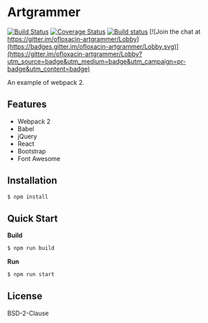 # Artgrammer

[![Build Status](https://travis-ci.org/ofloxacin/Artgrammer.svg?branch=master)](https://travis-ci.org/ofloxacin/Artgrammer.svg?branch=master)  [![Coverage Status](https://coveralls.io/repos/github/ofloxacin/Artgrammer/badge.svg?branch=master)](https://coveralls.io/github/ofloxacin/Artgrammer?branch=master)  [![Build status](https://ci.appveyor.com/api/projects/status/l1t49j0c1u6ldgol/branch/master?svg=true)](https://ci.appveyor.com/project/ofloxacin/Artgrammer/branch/master)  [![Join the chat at https://gitter.im/ofloxacin-artgrammer/Lobby](https://badges.gitter.im/ofloxacin-artgrammer/Lobby.svg)](https://gitter.im/ofloxacin-artgrammer/Lobby?utm_source=badge&utm_medium=badge&utm_campaign=pr-badge&utm_content=badge)

An example of webpack 2.

## Features

- Webpack 2
- Babel
- jQuery
- React
- Bootstrap
- Font Awesome

## Installation

``` bash
$ npm install
```

## Quick Start

**Build**

``` bash
$ npm run build
```

**Run**

``` bash
$ npm run start
```

## License

BSD-2-Clause
